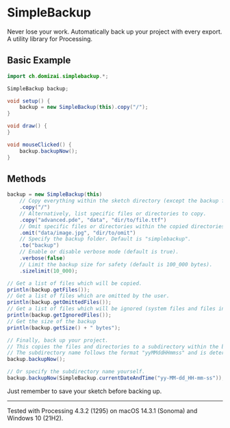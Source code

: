 # SimpleBackup

Never lose your work. Automatically back up your project with every export. A utility library for Processing.

## Basic Example

```java
import ch.domizai.simplebackup.*;

SimpleBackup backup;

void setup() {
    backup = new SimpleBackup(this).copy("/");
}

void draw() {
}

void mouseClicked() {
    backup.backupNow();
}
```

## Methods

```java
backup = new SimpleBackup(this)
    // Copy everything within the sketch directory (except the backup folder).
    .copy("/")
    // Alternatively, list specific files or directories to copy.
    .copy("advanced.pde", "data", "dir/to/file.ttf")
    // Omit specific files or directories within the copied directories.
    .omit("data/image.jpg", "dir/to/omit")
    // Specify the backup folder. Default is "simplebackup".
    .to("backup")
    // Enable or disable verbose mode (default is true).
    .verbose(false)
    // Limit the backup size for safety (default is 100_000 bytes).
    .sizelimit(10_000);              

// Get a list of files which will be copied.
println(backup.getFiles());
// Get a list of files which are omitted by the user.
println(backup.getOmittedFiles());
// Get a list of files which will be ignored (system files and files in the backup folder).
println(backup.getIgnoredFiles());
// Get the size of the backup
println(backup.getSize() + " bytes");

// Finally, back up your project. 
// This copies the files and directories to a subdirectory within the backup folder.
// The subdirectory name follows the format "yyMMddHHmmss" and is determined at backup time.
backup.backupNow();

// Or specify the subdirectory name yourself.
backup.backupNow(SimpleBackup.currentDateAndTime("yy-MM-dd_HH-mm-ss"));
```

Just remember to save your sketch before backing up.

---

Tested with Processing 4.3.2 (1295) on macOS 14.3.1 (Sonoma) and Windows 10 (21H2).
